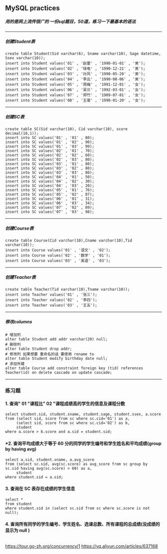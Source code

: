 ## MySQL practices

##### 用的是网上流传很广的 一份sql题目，50道，练习一下最基本的语法

----------------------
##### 创建Student表
```mysql
create table Student(Sid varchar(6), Sname varchar(10), Sage datetime, Ssex varchar(10));
insert into Student values('01' , '赵雷' , '1990-01-01' , '男');
insert into Student values('02' , '钱电' , '1990-12-21' , '男');
insert into Student values('03' , '孙风' , '1990-05-20' , '男');
insert into Student values('04' , '李云' , '1990-08-06' , '男');
insert into Student values('05' , '周梅' , '1991-12-01' , '女');
insert into Student values('06' , '吴兰' , '1992-03-01' , '女');
insert into Student values('07' , '郑竹' , '1989-07-01' , '女');
insert into Student values('08' , '王菊' , '1990-01-20' , '女');
```
-----------------------
##### 创建SC表
```mysql
create table SC(Sid varchar(10), Cid varchar(10), score decimal(18,1));
insert into SC values('01' , '01' , 80);
insert into SC values('01' , '02' , 90);
insert into SC values('01' , '03' , 99);
insert into SC values('02' , '01' , 70);
insert into SC values('02' , '02' , 60);
insert into SC values('02' , '03' , 80);
insert into SC values('03' , '01' , 80);
insert into SC values('03' , '02' , 80);
insert into SC values('03' , '03' , 80);
insert into SC values('04' , '01' , 50);
insert into SC values('04' , '02' , 30);
insert into SC values('04' , '03' , 20);
insert into SC values('05' , '01' , 76);
insert into SC values('05' , '02' , 87);
insert into SC values('06' , '01' , 31);
insert into SC values('06' , '03' , 34);
insert into SC values('07' , '02' , 89);
insert into SC values('07' , '03' , 98);
```
------------------------
##### 创建Course表
```mysql
create table Course(Cid varchar(10),Cname varchar(10),Tid varchar(10));
insert into Course values('01' , '语文' , '02');
insert into Course values('02' , '数学' , '01');
insert into Course values('03' , '英语' , '03');
```
------------------------
##### 创建Teacher表
```mysql
create table Teacher(Tid varchar(10),Tname varchar(10));
insert into Teacher values('01' , '张三');
insert into Teacher values('02' , '李四');
insert into Teacher values('03' , '王五');
```
------------------------
##### 修改columns
```mysql
# 增加列
alter table Student add addr varchar(20) null;
# 删除列
alter table Student drop addr;
# 修改列 如果想要 重命名的话 要使用 rename to
alter table Student modify birthday date null;
# 添加外键
alter table Course add constraint foreign key (tid) references Teacher(id) on delete cascade on update cascade;
```
-------------------------
### 练习题

#### 1. 查询" 01 "课程比" 02 "课程成绩高的学生的信息及课程分数
```mysql
select student.sid, student.sname, student.sage, student.ssex, a.score
from (select sid, score from sc where sc.cid='01') as a,
     (select sid, score from sc where sc.cid='02') as b,
     student
where a.score > b.score and a.sid = student.sid;
```

#### *2. 查询平均成绩大于等于 60 分的同学的学生编号和学生姓名和平均成绩(group by having avg)
```mysql
select a.sid, student.sname, a.avg_score
from (select sc.sid, avg(sc.score) as avg_score from sc group by sc.sid having avg(sc.score) > 60) as a,
     student
where student.sid = a.sid;
```

#### 3. 查询在 SC 表存在成绩的学生信息
```mysql
select *
from student
where student.sid in (select sc.sid from sc where sc.score is not null);
```

#### 4. 查询所有同学的学生编号、学生姓名、选课总数、所有课程的总成绩(没成绩的显示为 null )
```mysql

```
https://tour.go-zh.org/concurrency/1
https://yq.aliyun.com/articles/637168
